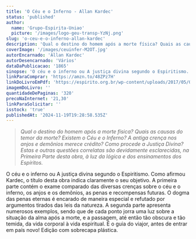 ```yaml
---
title: 'O Céu e o Inferno - Allan Kardec'
status: 'published'
author:
  name: 'Grupo-Espirita-Uniao'
  picture: '/images/logo-geu-transp-YzNj.png'
slug: 'o-ceu-e-o-inferno-allan-kardec'
description: 'Qual o destino do homem após a morte física? Quais as causas do temor da morte? Existem o Céu e o Inferno? A antiga crença nos anjos e demônios merece crédito? Como procede a Justiça Divina? Estas e outras questões correlatas são devidamente esclarecidas, na Primeira Parte desta obra, à luz da lógica e dos ensinamentos dos Espíritos.'
coverImage: '/images/ceuinfer-M2OT.jpg'
autorEncarnado: 'Allan Kardec'
autorDesencarnado: 'Vários'
dataDaPublicacao: '1865'
sinopse: 'O céu e o inferno ou A justiça divina segundo o Espiritismo. Como afirmou Kardec, o título desta obra indica claramente o seu objetivo. A primeira parte contém o exame comparado das diversas crenças sobre o céu e o inferno, os anjos e os demônios, as penas e recompensas futuras. O dogma das penas eternas é encarado de maneira especial e refutado por argumentos tirados das leis da natureza. A segunda parte apresenta numerosos exemplos, sendo que de cada ponto jorra uma luz sobre a situação da alma após a morte, e a passagem, até então tão obscura e tão temida, da vida corporal à vida espiritual. É o guia do viajor, antes de entrar em país novo! Edição com sobrecapa plástica.'
linkParaComprar: 'https://amzn.to/48ZPz7H'
linkDoLivroEmPdf: 'https://espirito.org.br/wp-content/uploads/2017/05/O-Ce%CC%81u-e-o-Inferno.pdf'
imagemDoLivro: ''
quantidadeDePaginas: '320'
precoNaInternet: '21,30'
linkParaSolicitar: ''
isstock: 'true'
publishedAt: '2024-11-19T19:28:58.535Z'
---
```


> *Qual o destino do homem após a morte física? Quais as causas do temor da morte? Existem o Céu e o Inferno? A antiga crença nos anjos e demônios merece crédito? Como procede a Justiça Divina? Estas e outras questões correlatas são devidamente esclarecidas, na Primeira Parte desta obra, à luz da lógica e dos ensinamentos dos Espíritos.*

O céu e o inferno ou A justiça divina segundo o Espiritismo. Como afirmou Kardec, o título desta obra indica claramente o seu objetivo. A primeira parte contém o exame comparado das diversas crenças sobre o céu e o inferno, os anjos e os demônios, as penas e recompensas futuras. O dogma das penas eternas é encarado de maneira especial e refutado por argumentos tirados das leis da natureza. A segunda parte apresenta numerosos exemplos, sendo que de cada ponto jorra uma luz sobre a situação da alma após a morte, e a passagem, até então tão obscura e tão temida, da vida corporal à vida espiritual. É o guia do viajor, antes de entrar em país novo! Edição com sobrecapa plástica.